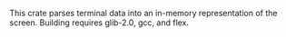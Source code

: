This crate parses terminal data into an in-memory representation of the
screen. Building requires glib-2.0, gcc, and flex.
